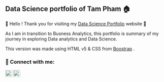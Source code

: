 <h2>Data Science portfolio of Tam Pham 🏠 </h2>

👏 Hello ! Thank you for visiting my [Data Science Portfolio](https://pmtam-sl.rbind.io) website 👏

As I am in transition to Busness Analytics, this portfolio is summary of my journey in exploring Data analytics and Data Science.

This version was made using HTML v5 & CSS from [Boostrap](https://getbootstrap.com/) .


<h3> 🤳 Connect with me:</h3>

[<img align="left" alt="TamPham | LinkedIn" width="22px" src="https://cdn.jsdelivr.net/npm/simple-icons@v3/icons/linkedin.svg" />][linkedin]
[<img align="left" alt="TamPham | Tableau" width="22px" src="https://cdn.jsdelivr.net/npm/simple-icons@v3/icons/tableau.svg" />][tableau]


[tableau]: https://public.tableau.com/app/profile/tam.pham5379/viz/PMT_Profile/Profile
[linkedin]: https://linkedin.com/in/pmtam
